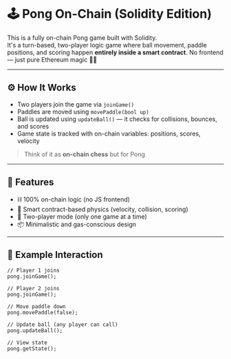 # 🕹️ Pong On-Chain (Solidity Edition)       
       
This is a fully on-chain Pong game built with Solidity.     
It's a turn-based, two-player logic game where ball movement, paddle positions, and scoring happen **entirely inside a smart contract**. No frontend — just pure Ethereum magic 🧙‍♂️     
       
---      
      
## ⚙️ How It Works      
     
- Two players join the game via `joinGame()`      
- Paddles are moved using `movePaddle(bool up)`        
- Ball is updated using `updateBall()` — it checks for collisions, bounces, and scores  
- Game state is tracked with on-chain variables: positions, scores, velocity        
    
> Think of it as **on-chain chess** but for Pong         
        
---       
       
## 🚀 Features     
  
- ⛓️ 100% on-chain logic (no JS frontend)         
- 🧠 Smart contract-based physics (velocity, collision, scoring)     
- 👥 Two-player mode (only one game at a time)     
- 📦 Minimalistic and gas-conscious design    
    
---
      
## 🧪 Example Interaction 

```solidity   
// Player 1 joins
pong.joinGame();  

// Player 2 joins  
pong.joinGame();

// Move paddle down
pong.movePaddle(false);   

// Update ball (any player can call)
pong.updateBall();

// View state
pong.getState();   
